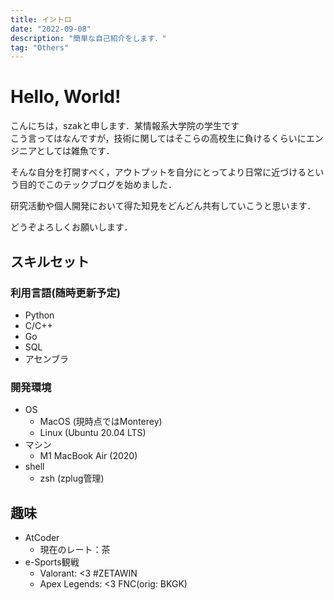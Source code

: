 ```yaml
---
title: イントロ
date: "2022-09-08"
description: "簡単な自己紹介をします．"
tag: "Others"
---
```


# Hello, World!

こんにちは，szakと申します．某情報系大学院の学生です<br>
こう言ってはなんですが，技術に関してはそこらの高校生に負けるくらいにエンジニアとしては雑魚です．

そんな自分を打開すべく，アウトプットを自分にとってより日常に近づけるという目的でこのテックブログを始めました．

研究活動や個人開発において得た知見をどんどん共有していこうと思います．

どうぞよろしくお願いします．

## スキルセット

### 利用言語(随時更新予定)
* Python
* C/C++
* Go
* SQL
* アセンブラ

### 開発環境
* OS
  * MacOS (現時点ではMonterey)
  * Linux (Ubuntu 20.04 LTS)
* マシン
  * M1 MacBook Air (2020)
* shell
  * zsh (zplug管理)

## 趣味
* AtCoder
  * 現在のレート：茶
* e-Sports観戦
  * Valorant: <3 #ZETAWIN
  * Apex Legends: <3 FNC(orig: BKGK)